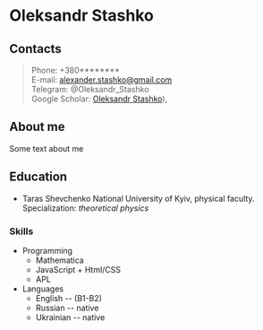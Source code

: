# Oleksandr Stashko
## Contacts 
>Phone: +380\*\*\*\*\*\*\*\*\
>E-mail: alexander.stashko@gmail.com\
>Telegram: @Oleksandr_Stashko\
>Google Scholar: [‪Oleksandr Stashko‬‬](https://scholar.google.com/citations?user=JvdwWYMAAAAJ&hl=en)),

## About me
Some text about me
## Education
* Taras Shevchenko National University of Kyiv, physical faculty. 
Specialization:  *theoretical physics*

### Skills
*  Programming
   * Mathematica
    * JavaScript + Html/CSS
    * APL
* Languages
   * English -- (B1-B2)
   * Russian -- native
   * Ukrainian -- native


